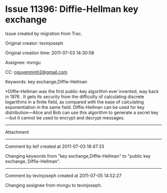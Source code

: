 # Issue 11396: Diffie-Hellman key exchange

Issue created by migration from Trac.

Original creator: tevinjoseph

Original creation time: 2011-07-03 14:30:58

Assignee: mvngu

CC:  nguyenminh2@gmail.com

Keywords: key exchange,Diffie-Hellman

*Diffie-Hellman was the first public-key algorithm ever invented, way back in 1976 . It gets its security from the difficulty of calculating discrete logarithms in a finite field, as compared with the ease of calculating exponentiation in the same field. Diffie-Hellman can be used for key distribution—Alice and Bob can use this algorithm to generate a secret key—but it cannot be used to encrypt and decrypt messages.





---

Attachment


---

Comment by leif created at 2011-07-03 18:47:33

Changing keywords from "key exchange,Diffie-Hellman" to "public key exchange, Diffie-Hellman".


---

Comment by tevinjoseph created at 2011-07-05 14:52:27

Changing assignee from mvngu to tevinjoseph.
